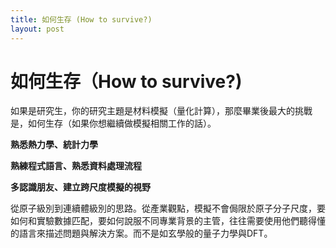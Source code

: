 ```yaml
---
title: 如何生存 (How to survive?) 
layout: post
---
```


# 如何生存（How to survive?)

如果是研究生，你的研究主題是材料模擬（量化計算），那麼畢業後最大的挑戰是，如何生存（如果你想繼續做模擬相關工作的話）。

**熟悉熱力學、統計力學**

**熟練程式語言、熟悉資料處理流程**

**多認識朋友、建立跨尺度模擬的視野**

從原子級別到連續體級別的思路。從產業觀點，模擬不會侷限於原子分子尺度，要如何和實驗數據匹配，要如何說服不同專業背景的主管，往往需要使用他們聽得懂的語言來描述問題與解決方案。而不是如玄學般的量子力學與DFT。


